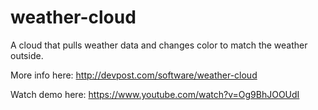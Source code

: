 # weather-cloud
A cloud that pulls weather data and changes color to match the weather outside.

More info here: http://devpost.com/software/weather-cloud

Watch demo here: https://www.youtube.com/watch?v=Og9BhJOOUdI
